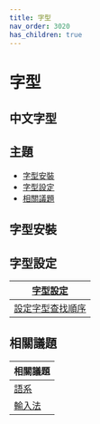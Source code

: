 ```yaml
---
title: 字型
nav_order: 3020
has_children: true
---
```



# 字型


## 中文字型


## 主題

* [字型安裝](#字型安裝)
* [字型設定](#字型設定)
* [相關議題](#相關議題)




## 字型安裝




## 字型設定

| [字型設定](https://samwhelp.github.io/note-about-ultramarine-gnome-shell/read/subject/font/config.html) |
| --- |
| [設定字型查找順序](https://samwhelp.github.io/note-about-ultramarine-gnome-shell/read/subject/font/config/font-match-order.html) |




## 相關議題

| 相關議題 |
| --- |
| [語系](https://samwhelp.github.io/note-about-ultramarine-gnome-shell/read/subject/locale.html) |
| [輸入法](https://samwhelp.github.io/note-about-ultramarine-gnome-shell/read/subject/input-method.html) |
